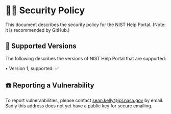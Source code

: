 # 👮‍♀️ Security Policy

This document describes the security policy for the NIST Help Portal. (Note: it is recommended by GitHub.)


## 🔢 Supported Versions

The following describes the versions of NIST Help Portal that are supported:

• Version 1, supported: ✅


## ☎️ Reporting a Vulnerability

To report vulneraabilities, please contact sean.kelly@jpl.nasa.gov by email. Sadly this address does not yet have a public key for secure emailing.
